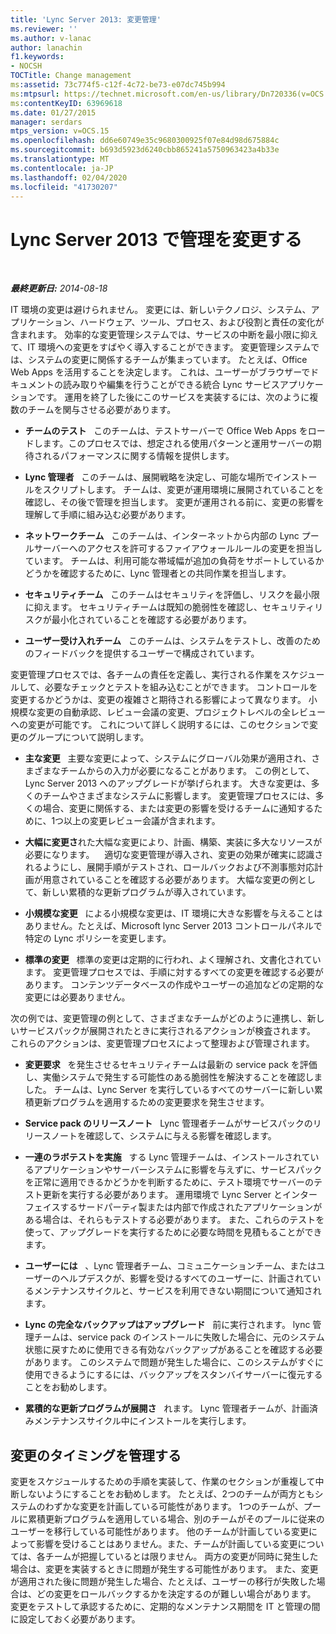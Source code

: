 ```yaml
---
title: 'Lync Server 2013: 変更管理'
ms.reviewer: ''
ms.author: v-lanac
author: lanachin
f1.keywords:
- NOCSH
TOCTitle: Change management
ms:assetid: 73c774f5-c12f-4c72-be73-e07dc745b994
ms:mtpsurl: https://technet.microsoft.com/en-us/library/Dn720336(v=OCS.15)
ms:contentKeyID: 63969618
ms.date: 01/27/2015
manager: serdars
mtps_version: v=OCS.15
ms.openlocfilehash: dd6e60749e35c9680300925f07e84d98d675884c
ms.sourcegitcommit: b693d5923d6240cbb865241a5750963423a4b33e
ms.translationtype: MT
ms.contentlocale: ja-JP
ms.lasthandoff: 02/04/2020
ms.locfileid: "41730207"
---
```

<div data-xmlns="http://www.w3.org/1999/xhtml">

<div class="topic" data-xmlns="http://www.w3.org/1999/xhtml" data-msxsl="urn:schemas-microsoft-com:xslt" data-cs="http://msdn.microsoft.com/en-us/">

<div data-asp="http://msdn2.microsoft.com/asp">

# <a name="change-management-in-lync-server-2013"></a>Lync Server 2013 で管理を変更する

</div>

<div id="mainSection">

<div id="mainBody">

<span> </span>

_**最終更新日:** 2014-08-18_

IT 環境の変更は避けられません。 変更には、新しいテクノロジ、システム、アプリケーション、ハードウェア、ツール、プロセス、および役割と責任の変化が含まれます。 効率的な変更管理システムでは、サービスの中断を最小限に抑えて、IT 環境への変更をすばやく導入することができます。 変更管理システムでは、システムの変更に関係するチームが集まっています。 たとえば、Office Web Apps を活用することを決定します。 これは、ユーザーがブラウザーでドキュメントの読み取りや編集を行うことができる統合 Lync サービスアプリケーションです。 運用を終了した後にこのサービスを実装するには、次のように複数のチームを関与させる必要があります。

  - **チームのテスト**   このチームは、テストサーバーで Office Web Apps をロードします。このプロセスでは、想定される使用パターンと運用サーバーの期待されるパフォーマンスに関する情報を提供します。

  - **Lync 管理者**   このチームは、展開戦略を決定し、可能な場所でインストールをスクリプトします。 チームは、変更が運用環境に展開されていることを確認し、その後で管理を担当します。 変更が運用される前に、変更の影響を理解して手順に組み込む必要があります。

  - **ネットワークチーム**   このチームは、インターネットから内部の Lync プールサーバーへのアクセスを許可するファイアウォールルールの変更を担当しています。 チームは、利用可能な帯域幅が追加の負荷をサポートしているかどうかを確認するために、Lync 管理者との共同作業を担当します。

  - **セキュリティチーム**   このチームはセキュリティを評価し、リスクを最小限に抑えます。 セキュリティチームは既知の脆弱性を確認し、セキュリティリスクが最小化されていることを確認する必要があります。

  - **ユーザー受け入れチーム**   このチームは、システムをテストし、改善のためのフィードバックを提供するユーザーで構成されています。

変更管理プロセスでは、各チームの責任を定義し、実行される作業をスケジュールして、必要なチェックとテストを組み込むことができます。 コントロールを変更するかどうかは、変更の複雑さと期待される影響によって異なります。 小規模な変更の自動承認、レビュー会議の変更、プロジェクトレベルの全レビューへの変更が可能です。 これについて詳しく説明するには、このセクションで変更のグループについて説明します。

  - **主な変更**   主要な変更によって、システムにグローバル効果が適用され、さまざまなチームからの入力が必要になることがあります。 この例として、Lync Server 2013 へのアップグレードが挙げられます。 大きな変更は、多くのチームやさまざまなシステムに影響します。 変更管理プロセスには、多くの場合、変更に関係する、または変更の影響を受けるチームに通知するために、1つ以上の変更レビュー会議が含まれます。

  - **大幅に変更さ**れた大幅な変更により、計画、構築、実装に多大なリソースが必要になります。    適切な変更管理が導入され、変更の効果が確実に認識されるようにし、展開手順がテストされ、ロールバックおよび不測事態対応計画が用意されていることを確認する必要があります。 大幅な変更の例として、新しい累積的な更新プログラムが導入されています。

  - **小規模な変更**   による小規模な変更は、IT 環境に大きな影響を与えることはありません。たとえば、Microsoft lync Server 2013 コントロールパネルで特定の Lync ポリシーを変更します。

  - **標準の変更**   標準の変更は定期的に行われ、よく理解され、文書化されています。 変更管理プロセスでは、手順に対するすべての変更を確認する必要があります。 コンテンツデータベースの作成やユーザーの追加などの定期的な変更には必要ありません。

次の例では、変更管理の例として、さまざまなチームがどのように連携し、新しいサービスパックが展開されたときに実行されるアクションが検査されます。 これらのアクションは、変更管理プロセスによって整理および管理されます。

  - **変更要求**   を発生させるセキュリティチームは最新の service pack を評価し、実働システムで発生する可能性のある脆弱性を解決することを確認しました。 チームは、Lync Server を実行しているすべてのサーバーに新しい累積更新プログラムを適用するための変更要求を発生させます。

  - **Service pack のリリースノート**   Lync 管理者チームがサービスパックのリリースノートを確認して、システムに与える影響を確認します。

  - **一連のラボテストを実施**   する Lync 管理チームは、インストールされているアプリケーションやサーバーシステムに影響を与えずに、サービスパックを正常に適用できるかどうかを判断するために、テスト環境でサーバーのテスト更新を実行する必要があります。 運用環境で Lync Server とインターフェイスするサードパーティ製または内部で作成されたアプリケーションがある場合は、それらもテストする必要があります。 また、これらのテストを使って、アップグレードを実行するために必要な時間を見積もることができます。

  - **ユーザーには**   、Lync 管理者チーム、コミュニケーションチーム、またはユーザーのヘルプデスクが、影響を受けるすべてのユーザーに、計画されているメンテナンスサイクルと、サービスを利用できない期間について通知されます。

  - **Lync の完全なバックアップはアップグレード**   前に実行されます。 lync 管理チームは、service pack のインストールに失敗した場合に、元のシステム状態に戻すために使用できる有効なバックアップがあることを確認する必要があります。 このシステムで問題が発生した場合に、このシステムがすぐに使用できるようにするには、バックアップをスタンバイサーバーに復元することをお勧めします。

  - **累積的な更新プログラムが展開さ**   れます。 Lync 管理者チームが、計画済みメンテナンスサイクル中にインストールを実行します。

<div>

## <a name="managing-the-timing-of-changes"></a>変更のタイミングを管理する

変更をスケジュールするための手順を実装して、作業のセクションが重複して中断しないようにすることをお勧めします。 たとえば、2つのチームが両方ともシステムのわずかな変更を計画している可能性があります。 1つのチームが、プールに累積更新プログラムを適用している場合、別のチームがそのプールに従来のユーザーを移行している可能性があります。 他のチームが計画している変更によって影響を受けることはありません。また、チームが計画している変更については、各チームが把握しているとは限りません。 両方の変更が同時に発生した場合は、変更を実装するときに問題が発生する可能性があります。 また、変更が適用された後に問題が発生した場合、たとえば、ユーザーの移行が失敗した場合は、どの変更をロールバックするかを決定するのが難しい場合があります。 変更をテストして承認するために、定期的なメンテナンス期間を IT と管理の間に設定しておく必要があります。

</div>

</div>

<span> </span>

</div>

</div>

</div>

